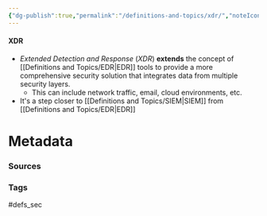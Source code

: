 ```yaml
---
{"dg-publish":true,"permalink":"/definitions-and-topics/xdr/","noteIcon":""}
---
```


#### XDR
- *Extended Detection and Response* (*XDR*) **extends** the concept of [[Definitions and Topics/EDR\|EDR]] tools to provide a more comprehensive security solution that integrates data from multiple security layers.
	- This can include network traffic, email, cloud environments, etc.
- It's a step closer to [[Definitions and Topics/SIEM\|SIEM]] from [[Definitions and Topics/EDR\|EDR]]






# Metadata

### Sources


### Tags
#defs_sec 